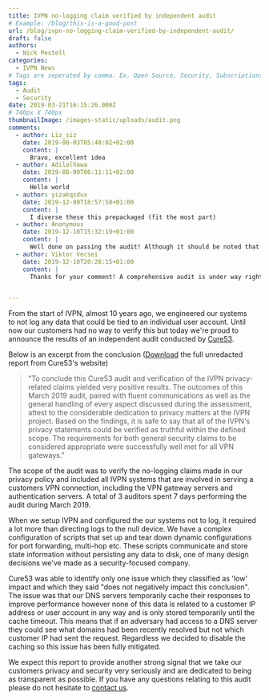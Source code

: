 ```yaml
---
title: IVPN no-logging claim verified by independent audit
# Example: /blog/this-is-a-good-post
url: /blog/ivpn-no-logging-claim-verified-by-independent-audit/
draft: false
authors:
  - Nick Pestell
categories:
  - IVPN News
# Tags are seperated by comma. Ex. Open Source, Security, Subscriptions
tags:
  - Audit
  - Security
date: 2019-03-21T16:15:26.000Z
# 740px X 740px
thumbnailImage: /images-static/uploads/audit.png
comments:
  - author: Liz_siz
    date: 2019-08-03T05:48:02+02:00
    content: |
      Bravo, excellent idea
  - author: Adilalhawa
    date: 2019-08-09T06:11:11+02:00
    content: |
      Hello world
  - author: yizakqsdux
    date: 2019-12-09T18:57:58+01:00
    content: |
      I diverse these this prepackaged (fit the most part)
  - author: Anonymous
    date: 2019-12-10T15:32:19+01:00
    content: |
      Well done on passing the audit! Although it should be noted that this audit did not investigate all of your systems. Basically, this audit only covers yours servers. It doesn't cover your client software (ie apps) nor your other systems, such as customer support and billing. Do you have any plans to have those audited?
  - author: Viktor Vecsei
    date: 2019-12-10T20:28:15+01:00
    content: |
      Thanks for your comment! A comprehensive audit is under way right now. Please see more here: <a href="/blog/ivpn-to-undergo-extensive-security-audit/" rel="nofollow ugc">https://www.ivpn.net/blog/ivpn-to-undergo-extensive-security-audit/</a>


---
```

From the start of IVPN, almost 10 years ago, we engineered our systems to not log any data that could be tied to an individual user account. Until now our customers had no way to verify this but today we're proud to announce the results of an independent audit conducted by [Cure53][1].

Below is an excerpt from the conclusion ([Download][2] the full unredacted report from Cure53's website)

> "To conclude this Cure53 audit and verification of the IVPN privacy-related claims yielded very positive results. The outcomes of this March 2019 audit, paired with fluent communications as well as the general handling of every aspect discussed during the assessment, attest to the considerable dedication to privacy matters at the IVPN project. Based on the findings, it is safe to say that all of the IVPN's privacy statements could be verified as truthful within the defined scope. The requirements for both general security claims to be considered appropriate were successfully well met for all VPN gateways."

The scope of the audit was to verify the no-logging claims made in our privacy policy and included all IVPN systems that are involved in serving a customers VPN connection, including the VPN gateway servers and authentication servers. A total of 3 auditors spent 7 days performing the audit during March 2019. 

When we setup IVPN and configured the our systems not to log, it required a lot more than directing logs to the null device. We have a complex configuration of scripts that set up and tear down dynamic configurations for port forwarding, multi-hop etc. These scripts communicate and store state information without persisting any data to disk, one of many design decisions we've made as a security-focused company. 

Cure53 was able to identify only one issue which they classified as 'low' impact and which they said "does not negatively impact this conclusion". The issue was that our DNS servers temporarily cache their responses to improve performance however none of this data is related to a customer IP address or user account in any way and is only stored temporarily until the cache timeout. This means that if an adversary had access to a DNS server they could see what domains had been recently resolved but not which customer IP had sent the request. Regardless we decided to disable the caching so this issue has been fully mitigated. 

We expect this report to provide another strong signal that we take our customers privacy and security very seriously and are dedicated to being as transparent as possible. If you have any questions relating to this audit please do not hesitate to [contact us][3].

 [1]: https://cure53.de/
 [2]: https://cure53.de/audit-report_ivpn.pdf
 [3]: /contactus/
